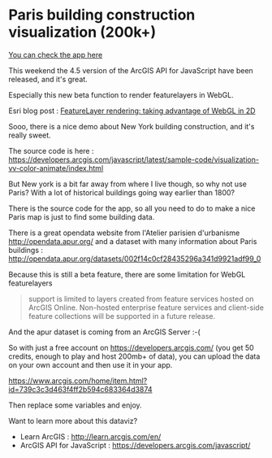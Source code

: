 # Paris building construction visualization (200k+)

[You can check the app here](https://ceddc.github.io/BitsofStuff/ArcGIS-Javascript-45-Paris-Buildings/ConstructionParis.html)

This weekend the 4.5 version of the ArcGIS API for JavaScript have been released, and it's great.

Especially this new beta function to render featurelayers in WebGL.

Esri blog post : [FeatureLayer rendering: taking advantage of WebGL in 2D](https://blogs.esri.com/esri/arcgis/2017/09/29/featurelayer-taking-advantage-of-webgl-2d/)

Sooo, there is a nice demo about New York building construction, and it's really sweet.

The source code is here : <https://developers.arcgis.com/javascript/latest/sample-code/visualization-vv-color-animate/index.html>

But New york is a bit far away from where I live though, so why not use Paris? With a lot of historical buildings going way earlier than 1800?

There is the source code for the app, so all you need to do to make a nice Paris map is just to find some building data.


There is a great opendata website from l'Atelier parisien d'urbanisme
<http://opendata.apur.org/> and a dataset with many information about Paris buildings : <http://opendata.apur.org/datasets/002f14c0cf28435296a341d9921adf99_0>

Because this is still a beta feature, there are some limitation for WebGL featurelayers
> support is limited to layers created from feature services hosted on ArcGIS Online. Non-hosted enterprise feature services and client-side feature collections will be supported in a future release.

And the apur dataset is coming from an ArcGIS Server :-(

So with just a free account on <https://developers.arcgis.com/> (you get 50 credits, enough to play and host 200mb+ of data), you can upload the data on your own account and then use it in your app.

<https://www.arcgis.com/home/item.html?id=739c3c3d463f4ff2b594c683364d3874>


Then replace some variables and enjoy.


Want to learn more about this dataviz?

* Learn ArcGIS : <http://learn.arcgis.com/en/>
* ArcGIS API for JavaScript : <https://developers.arcgis.com/javascript/>
